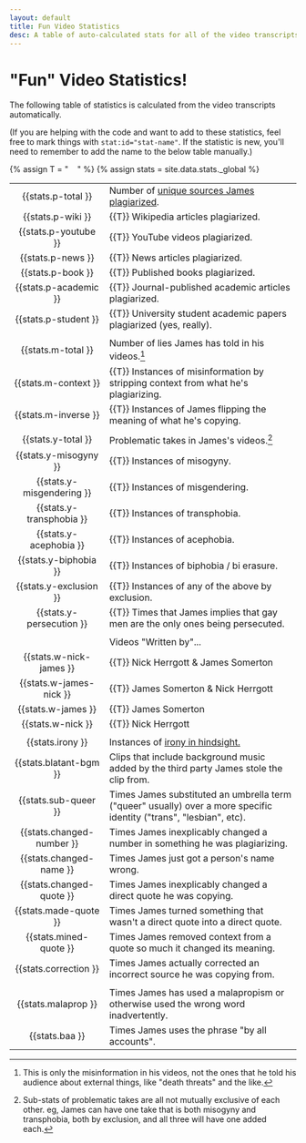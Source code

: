 ```yaml
---
layout: default
title: Fun Video Statistics
desc: A table of auto-calculated stats for all of the video transcripts on the site.
---
```


# "Fun" Video Statistics!

The following table of statistics is calculated from the video transcripts automatically.

(If you are helping with the code and want to add to these statistics, feel free to mark things with `stat:id="stat-name"`. If the statistic is new, you'll need to remember to add the name to the below table manually.)

{% assign T = "&nbsp;&nbsp;&nbsp;&nbsp;" %}
{% assign stats = site.data.stats._global %}

|  |  |
|:----:|:------------|
| {{stats.p-total }} | Number of [unique sources James plagiarized](sources.md). |
| {{stats.p-wiki }} | {{T}} Wikipedia articles plagiarized. |
| {{stats.p-youtube }} | {{T}} YouTube videos plagiarized. |
| {{stats.p-news }} | {{T}} News articles plagiarized. |
| {{stats.p-book }} | {{T}} Published books plagiarized. |
| {{stats.p-academic }} | {{T}} Journal-published academic articles plagiarized. |
| {{stats.p-student }} | {{T}} University student academic papers plagiarized (yes, really). |
| | |
| {{stats.m-total }} | Number of lies James has told in his videos.[^v] |
| {{stats.m-context }} | {{T}} Instances of misinformation by stripping context from what he's plagiarizing. |
| {{stats.m-inverse }} | {{T}} Instances of James flipping the meaning of what he's copying. |
| | |
| {{stats.y-total }} | Problematic takes in James's videos.[^y] |
| {{stats.y-misogyny }} | {{T}} Instances of misogyny. |
| {{stats.y-misgendering }} | {{T}} Instances of misgendering. |
| {{stats.y-transphobia }} | {{T}} Instances of transphobia. |
| {{stats.y-acephobia }} | {{T}} Instances of acephobia. |
| {{stats.y-biphobia }} | {{T}} Instances of biphobia / bi erasure. |
| {{stats.y-exclusion }} | {{T}} Instances of any of the above by exclusion. |
| {{stats.y-persecution }} | {{T}} Times that James implies that gay men are the only ones being persecuted. |
| | |
| | Videos "Written by"...
| {{stats.w-nick-james }} | {{T}} Nick Herrgott & James Somerton
| {{stats.w-james-nick }} | {{T}} James Somerton & Nick Herrgott
| {{stats.w-james }} | {{T}} James Somerton
| {{stats.w-nick }} | {{T}} Nick Herrgott
| | |
| {{stats.irony }} | Instances of [irony in hindsight.](ironic.md) |
| {{stats.blatant-bgm }} | Clips that include background music added by the third party James stole the clip from. |
| {{stats.sub-queer }} | Times James substituted an umbrella term ("queer" usually) over a more specific identity ("trans", "lesbian", etc). |
| {{stats.changed-number }} | Times James inexplicably changed a number in something he was plagiarizing. |
| {{stats.changed-name }} | Times James just got a person's name wrong. |
| {{stats.changed-quote }} | Times James inexplicably changed a direct quote he was copying. |
| {{stats.made-quote }} | Times James turned something that wasn't a direct quote into a direct quote. |
| {{stats.mined-quote }} | Times James removed context from a quote so much it changed its meaning. |
| {{stats.correction }} | Times James actually corrected an incorrect source he was copying from. |
| | |
| {{stats.malaprop }} | Times James has used a malapropism or otherwise used the wrong word inadvertently. |
| {{stats.baa }} | Times James uses the phrase "by all accounts". |

[^v]: This is only the misinformation in his videos, not the ones that he told his audience about external things, like "death threats" and the like.
[^y]: Sub-stats of problematic takes are all not mutually exclusive of each other. eg, James can have one take that is both misogyny and transphobia, both by exclusion, and all three will have one added each.